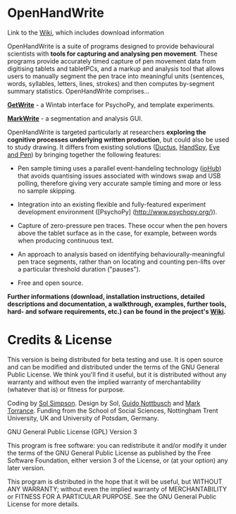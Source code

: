 # OpenHandWrite
Link to the [Wiki](https://github.com/isolver/OpenHandWrite/wiki), which includes download information

OpenHandWrite is a suite of programs designed to provide behavioural scientists with **tools for capturing and analysing pen movement**. These programs provide accurately timed capture of pen movement data from digitising tablets and tabletPCs, and a markup and analysis tool that allows users to manually segment the pen trace into meaningful units (sentences, words, syllables, letters, lines, strokes) and then computes by-segment summary statistics. OpenHandWrite comprises...

[**GetWrite**](https://github.com/isolver/OpenHandWrite/wiki/GetWrite) - a Wintab interface for PsychoPy, and template experiments.
  
[**MarkWrite**](https://github.com/isolver/OpenHandWrite/wiki/MarkWrite-Walkthrough) - a segmentation and analysis GUI.

OpenHandWrite is targeted particularly at researchers **exploring the cognitive processes underlying written production**, but could also be used to study drawing. It differs from existing solutions ([Ductus](http://link.springer.com/article/10.3758%2FBRM.42.1.326), [HandSpy](http://daar.up.pt/index.php/pt/handspy), [Eye and Pen](http://www.eyeandpen.net/?lng=en)) by bringing together the following features:
* Pen sample timing uses a parallel event-handeling technology ([ioHub](http://www.psychopy.org/api/iohub.html)) that avoids quantising issues associated with windows swap and USB polling, therefore giving very accurate sample timing and more or less no sample skipping.

* Integration into an existing flexible and fully-featured experiment development environment ([PsychoPy] (http://www.psychopy.org/)). 

* Capture of zero-pressure pen traces. These occur when the pen hovers above the tablet surface as in the case, for example, between words when producing continuous text.

* An approach to analysis based on identifying behaviourally-meaningful pen trace segments, rather than on locating and counting pen-lifts over a particular threshold duration ("pauses").

* Free and open source.

**Further informations (download, installation instructions, detailed descriptions and documentation, a walkthrough, examples, further tools, hard- and sofware requirements, etc.) can be found in the project's [Wiki](https://github.com/isolver/OpenHandWrite/wiki).**


# Credits & License

This version is being distributed for beta testing and use. It is open source and can be modified and distributed under the terms of the GNU General Public License. We think you'll find it useful, but it is distributed without any warranty and without even the implied warranty of merchantability (whatever that is) or fitness for purpose.

Coding by [Sol Simpson](http://www.isolver-software.com/). Design by Sol, [Guido Nottbusch](https://www.uni-potsdam.de/gsp-deutsch/studiumlehre/personen/nottbusch.html) and [Mark Torrance](https://www.ntu.ac.uk/apps/staff_profiles/staff_directory/125084-0/26/Mark_Torrance.aspx). Funding from the School of Social Sciences, Nottingham Trent University, UK and University of Potsdam, Germany.

GNU General Public License (GPL) Version 3

This program is free software: you can redistribute it and/or modify it under the terms of the GNU General Public License as published by
the Free Software Foundation, either version 3 of the License, or (at your option) any later version.

This program is distributed in the hope that it will be useful, but WITHOUT ANY WARRANTY; without even the implied warranty of
MERCHANTABILITY or FITNESS FOR A PARTICULAR PURPOSE.  See the GNU General Public License for more details.

